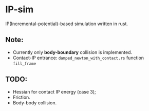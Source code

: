 # IP-sim 

IP(Incremental-potential)-based simulation written in rust.

## Note:
- Currently only **body-boundary** collision is implemented.
- Contact-IP entrance: `damped_newton_with_contact.rs` function `fill_frame`

## TODO:
- Hessian for contact IP energy (case 3);
- Friction.
- Body-body collision.